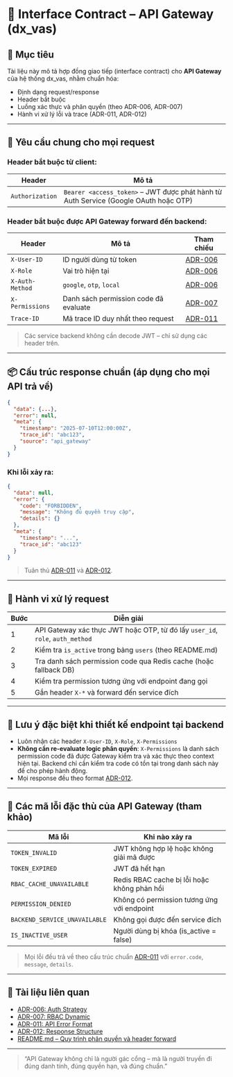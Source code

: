 # 📘 Interface Contract – API Gateway (dx\_vas)

## 🧭 Mục tiêu

Tài liệu này mô tả hợp đồng giao tiếp (interface contract) cho **API Gateway** của hệ thống dx\_vas, nhằm chuẩn hóa:

* Định dạng request/response
* Header bắt buộc
* Luồng xác thực và phân quyền (theo ADR-006, ADR-007)
* Hành vi xử lý lỗi và trace (ADR-011, ADR-012)

---

## 🔐 Yêu cầu chung cho mọi request

### Header bắt buộc từ client:

| Header          | Mô tả                                                                                |
| --------------- | ------------------------------------------------------------------------------------ |
| `Authorization` | `Bearer <access_token>` – JWT được phát hành từ Auth Service (Google OAuth hoặc OTP) |

### Header bắt buộc được API Gateway forward đến backend:

| Header          | Mô tả                                 | Tham chiếu                                    |
| --------------- | ------------------------------------- | --------------------------------------------- |
| `X-User-ID`     | ID người dùng từ token                | [ADR-006](../ADR/adr-006-auth-strategy.md)    |
| `X-Role`        | Vai trò hiện tại                      | [ADR-006](../ADR/adr-006-auth-strategy.md)    |
| `X-Auth-Method` | `google`, `otp`, `local`              | [ADR-006](../ADR/adr-006-auth-strategy.md)    |
| `X-Permissions` | Danh sách permission code đã evaluate | [ADR-007](../ADR/adr-007-rbac.md)             |
| `Trace-ID`      | Mã trace ID duy nhất theo request     | [ADR-011](../ADR/adr-011-api-error-format.md) |

> Các service backend không cần decode JWT – chỉ sử dụng các header trên.

---

## 📦 Cấu trúc response chuẩn (áp dụng cho mọi API trả về)

```json
{
  "data": {...},
  "error": null,
  "meta": {
    "timestamp": "2025-07-10T12:00:00Z",
    "trace_id": "abc123",
    "source": "api_gateway"
  }
}
```

### Khi lỗi xảy ra:

```json
{
  "data": null,
  "error": {
    "code": "FORBIDDEN",
    "message": "Không đủ quyền truy cập",
    "details": {}
  },
  "meta": {
    "timestamp": "...",
    "trace_id": "abc123"
  }
}
```

> Tuân thủ [ADR-011](../ADR/adr-011-api-error-format.md) và [ADR-012](../ADR/adr-012-response-structure.md).

---

## 🔁 Hành vi xử lý request

| Bước | Diễn giải                                                                     |
| ---- | ----------------------------------------------------------------------------- |
| 1    | API Gateway xác thực JWT hoặc OTP, từ đó lấy `user_id`, `role`, `auth_method` |
| 2    | Kiểm tra `is_active` trong bảng `users` (theo README.md)                      |
| 3    | Tra danh sách permission code qua Redis cache (hoặc fallback DB)              |
| 4    | Kiểm tra permission tương ứng với endpoint đang gọi                           |
| 5    | Gắn header `X-*` và forward đến service đích                                  |

---

## 📌 Lưu ý đặc biệt khi thiết kế endpoint tại backend

* Luôn nhận các header `X-User-ID`, `X-Role`, `X-Permissions`
* **Không cần re-evaluate logic phân quyền**: `X-Permissions` là danh sách permission code đã được Gateway kiểm tra và xác thực theo context hiện tại. Backend chỉ cần kiểm tra code có tồn tại trong danh sách này để cho phép hành động.
* Mọi response đều theo format [ADR-012](../ADR/adr-012-response-structure.md).

---

## 🚨 Các mã lỗi đặc thù của API Gateway (tham khảo)

| Mã lỗi                        | Khi nào xảy ra                              |
| ----------------------------- | ------------------------------------------- |
| `TOKEN_INVALID`               | JWT không hợp lệ hoặc không giải mã được    |
| `TOKEN_EXPIRED`               | JWT đã hết hạn                              |
| `RBAC_CACHE_UNAVAILABLE`      | Redis RBAC cache bị lỗi hoặc không phản hồi |
| `PERMISSION_DENIED`           | Không có permission tương ứng với endpoint  |
| `BACKEND_SERVICE_UNAVAILABLE` | Không gọi được đến service đích             |
| `IS_INACTIVE_USER`            | Người dùng bị khóa (is\_active = false)     |

> Mọi lỗi đều trả về theo cấu trúc chuẩn [ADR-011](../ADR/adr-011-api-error-format.md) với `error.code`, `message`, `details`.

---

## 📎 Tài liệu liên quan

* [ADR-006: Auth Strategy](../ADR/adr-006-auth-strategy.md)
* [ADR-007: RBAC Dynamic](../ADR/adr-007-rbac.md)
* [ADR-011: API Error Format](../ADR/adr-011-api-error-format.md)
* [ADR-012: Response Structure](../ADR/adr-012-response-structure.md)
* [README.md – Quy trình phân quyền và header forward](../README.md)

---

> “API Gateway không chỉ là người gác cổng – mà là người truyền đi đúng danh tính, đúng quyền hạn, và đúng chuẩn.”
